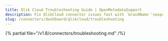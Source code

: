 ```yaml
---
title: Qlik Cloud Troubleshooting Guide | OpenMetadataSupport
description: Fix QlikCloud connector issues fast with `brandName`'sexpert troubleshooting guide. Solve common problems, debug connections, and optimize your setup.
slug: /connectors/dashboard/qlikcloud/troubleshooting
---
```


{% partial file="/v1.8/connectors/troubleshooting.md" /%}
